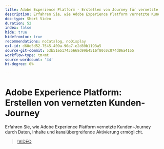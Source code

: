 ```yaml
---
title: Adobe Experience Platform - Erstellen von Journey für vernetzte Kunden
description: Erfahren Sie, wie Adobe Experience Platform vernetzte Kunden-Journey durch Daten, Inhalte und kanalübergreifende Aktivierung ermöglicht.
doc-type: Short Video
duration: 52
index: false
hide: true
hidefromtoc: true
recommendations: noCatalog, noDisplay
exl-id: d60e5d52-7545-409a-90a7-e2d80b1193a5
source-git-commit: 53b51e517435668d99b4516f80c0c074d06a4165
workflow-type: tm+mt
source-wordcount: '44'
ht-degree: 0%

---
```


# Adobe Experience Platform: Erstellen von vernetzten Kunden-Journey

Erfahren Sie, wie Adobe Experience Platform vernetzte Kunden-Journey durch Daten, Inhalte und kanalübergreifende Aktivierung ermöglicht.

<!-- 62_S655_3442541_51_adobe-experience-platform-building-connected-customer-journeys -->
>[!VIDEO](https://video.tv.adobe.com/v/3458326/?learn=on&enablevpops=true)
